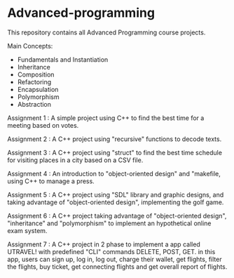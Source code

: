 # Advanced-programming
This repository contains all Advanced Programming course projects.


Main Concepts:

* Fundamentals and Instantiation
* Inheritance
* Composition
* Refactoring
* Encapsulation
* Polymorphism
* Abstraction

Assignment 1 : A simple project using C++ to find the best time for a meeting based on votes.

Assignment 2 : A C++ project using "recursive" functions to decode texts.

Assignment 3 : A C++ project using "struct" to find the best time schedule for visiting places in a city based on a CSV file. 

Assignment 4 : An introduction to "object-oriented design" and "makefile, using C++ to manage a press.

Assignment 5 : A C++ project using "SDL" library and graphic designs, and taking advantage of "object-oriented design", implementing the golf game.

Assignment 6 : A C++ project taking advantage of "object-oriented design", "inheritance" and "polymorphism" to implement an hypothetical online exam system.

Assignment 7 : A C++ project in 2 phase to implement a app called UTRAVEL! with predefined "CLI" commands DELETE, POST, GET. in this app, users can sign up, log in, log out, charge their wallet, get flights, filter the flights, buy ticket, get connecting flights and get overall report of flights.
